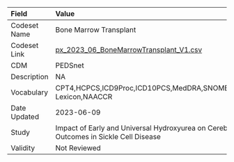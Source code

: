 |Field        |Value                                                                                        |
|:------------|:--------------------------------------------------------------------------------------------|
|Codeset Name |Bone Marrow Transplant                                                                       |
|Codeset Link |[px_2023_06_BoneMarrowTransplant_V1.csv](https://github.com/PEDSnet/Variable-Dictionary/blob/main/procedures/px_2023_06_BoneMarrowTransplant_V1.csv.csv)|
|CDM          |PEDSnet                                                                                      |
|Description  |NA                                                                                           |
|Vocabulary   |CPT4,HCPCS,ICD9Proc,ICD10PCS,MedDRA,SNOMED,CIM10,Nebraska Lexicon,NAACCR                     |
|Date Updated |2023-06-09                                                                                   |
|Study        |Impact of Early and Universal Hydroxyurea on Cerebrovascular Outcomes in Sickle Cell Disease |
|Validity     |Not Reviewed                                                                                 |

